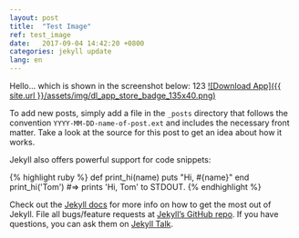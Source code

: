 ```yaml
---
layout: post
title:  "Test Image"
ref: test_image
date:   2017-09-04 14:42:20 +0800
categories: jekyll update
lang: en
---
```

Hello... which is shown in the screenshot below: 123
[![Download App]({{ site.url }}/assets/img/dl_app_store_badge_135x40.png)][app-link-1]




To add new posts, simply add a file in the `_posts` directory that follows the convention `YYYY-MM-DD-name-of-post.ext` and includes the necessary front matter. Take a look at the source for this post to get an idea about how it works.




Jekyll also offers powerful support for code snippets:

{% highlight ruby %}
def print_hi(name)
  puts "Hi, #{name}"
end
print_hi('Tom')
#=> prints 'Hi, Tom' to STDOUT.
{% endhighlight %}

Check out the [Jekyll docs][jekyll-docs] for more info on how to get the most out of Jekyll. File all bugs/feature requests at [Jekyll’s GitHub repo][jekyll-gh]. If you have questions, you can ask them on [Jekyll Talk][jekyll-talk].

[jekyll-docs]: https://jekyllrb.com/docs/home
[jekyll-gh]:   https://github.com/jekyll/jekyll
[jekyll-talk]: https://talk.jekyllrb.com/
[app-link-1]: https://itunes.apple.com/us/app/bend-the-light/id1260256282?ls=1&mt=8
